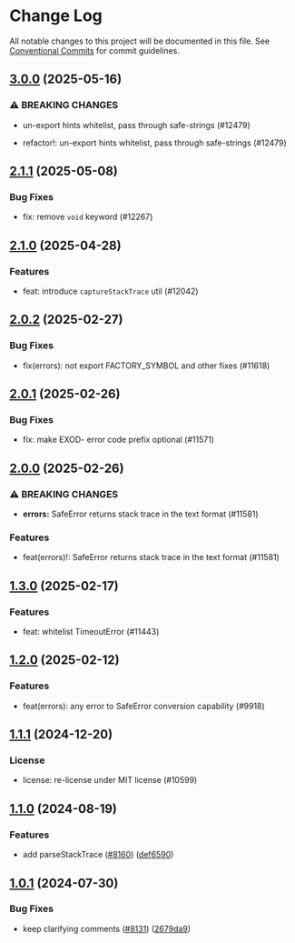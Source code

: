 # Change Log

All notable changes to this project will be documented in this file.
See [Conventional Commits](https://conventionalcommits.org) for commit guidelines.

## [3.0.0](https://github.com/ExodusMovement/exodus-hydra/compare/@exodus/errors@2.1.1...@exodus/errors@3.0.0) (2025-05-16)

### ⚠ BREAKING CHANGES

- un-export hints whitelist, pass through safe-strings (#12479)

- refactor!: un-export hints whitelist, pass through safe-strings (#12479)

## [2.1.1](https://github.com/ExodusMovement/exodus-hydra/compare/@exodus/errors@2.1.0...@exodus/errors@2.1.1) (2025-05-08)

### Bug Fixes

- fix: remove `void` keyword (#12267)

## [2.1.0](https://github.com/ExodusMovement/exodus-hydra/compare/@exodus/errors@2.0.2...@exodus/errors@2.1.0) (2025-04-28)

### Features

- feat: introduce `captureStackTrace` util (#12042)

## [2.0.2](https://github.com/ExodusMovement/exodus-hydra/compare/@exodus/errors@2.0.1...@exodus/errors@2.0.2) (2025-02-27)

### Bug Fixes

- fix(errors): not export FACTORY_SYMBOL and other fixes (#11618)

## [2.0.1](https://github.com/ExodusMovement/exodus-hydra/compare/@exodus/errors@2.0.0...@exodus/errors@2.0.1) (2025-02-26)

### Bug Fixes

- fix: make EXOD- error code prefix optional (#11571)

## [2.0.0](https://github.com/ExodusMovement/exodus-hydra/compare/@exodus/errors@1.3.0...@exodus/errors@2.0.0) (2025-02-26)

### ⚠ BREAKING CHANGES

- **errors:** SafeError returns stack trace in the text format (#11581)

### Features

- feat(errors)!: SafeError returns stack trace in the text format (#11581)

## [1.3.0](https://github.com/ExodusMovement/exodus-hydra/compare/@exodus/errors@1.2.0...@exodus/errors@1.3.0) (2025-02-17)

### Features

- feat: whitelist TimeoutError (#11443)

## [1.2.0](https://github.com/ExodusMovement/exodus-hydra/compare/@exodus/errors@1.1.1...@exodus/errors@1.2.0) (2025-02-12)

### Features

- feat(errors): any error to SafeError conversion capability (#9918)

## [1.1.1](https://github.com/ExodusMovement/exodus-hydra/compare/@exodus/errors@1.1.0...@exodus/errors@1.1.1) (2024-12-20)

### License

- license: re-license under MIT license (#10599)

## [1.1.0](https://github.com/ExodusMovement/exodus-hydra/compare/@exodus/errors@1.0.1...@exodus/errors@1.1.0) (2024-08-19)

### Features

- add parseStackTrace ([#8160](https://github.com/ExodusMovement/exodus-hydra/issues/8160)) ([def6590](https://github.com/ExodusMovement/exodus-hydra/commit/def659012e87d75147d40e8c3dde0f2f7ec4f731))

## [1.0.1](https://github.com/ExodusMovement/exodus-hydra/compare/@exodus/errors@1.0.0...@exodus/errors@1.0.1) (2024-07-30)

### Bug Fixes

- keep clarifying comments ([#8131](https://github.com/ExodusMovement/exodus-hydra/issues/8131)) ([2679da9](https://github.com/ExodusMovement/exodus-hydra/commit/2679da9aeba497b9f3259c8d57e1aea9d37e8b90))
